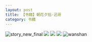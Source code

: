 ```yaml
---
layout: post
title: 【书籍】朝花夕拾·迅哥
category: 书籍
---
```

![story_new_final](http://s9mfxrgoy.hd-bkt.clouddn.com/img/story_new_final_0322.png)
![](http://s9mg30kuu.hd-bkt.clouddn.com/img/funny-220611-4.jpg)
![](http://s9mg30kuu.hd-bkt.clouddn.com/img/xunge-220611-1.jpg)
![](http://s9mg30kuu.hd-bkt.clouddn.com/img/xunge-220611-2.jpg)
![wanshan](http://s9mfxrgoy.hd-bkt.clouddn.com/img/wanshan.png)
  




